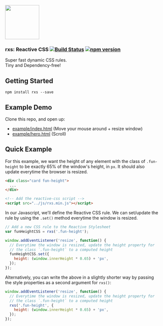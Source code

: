 <img src="https://raw.githubusercontent.com/ItsJonQ/rxs/master/images/rxs-logo-2x.png" width="111">

### rxs: Reactive CSS [![Build Status](https://travis-ci.org/ItsJonQ/rxs.svg?branch=master)](https://travis-ci.org/ItsJonQ/rxs) [![npm version](https://badge.fury.io/js/rxs.svg)](https://badge.fury.io/js/rxs)

Super fast dynamic CSS rules.<br>
Tiny and Dependency-free!

## Getting Started
```
npm install rxs --save
```


## Example Demo
Clone this repo, and open up:
* [example/index.html](https://jonquach.com/demos/rxs/neato.html) (Move your mouse around + resize window)
* [example/hero.html](http://jonquach.com/demos/rxs/hero.html) (Scroll)


## Quick Example

For this example, we want the height of any element with the class of `.fun-height` to be exactly 65% of the window's height, in `px`. It should also update everytime the browser is resized.

```html
<div class="card fun-height">
  ...
</div>

<!-- Add the reactive-css script -->
<script src="../js/rxs.min.js"></script>
```

In our Javascript, we'll define the Reactive CSS rule. We can set/update the rule by using the `.set()` method everytime the window is resized.

```js
// Add a new CSS rule to the Reactive Stylesheet
var funHeightCSS = rxs('.fun-height');

window.addEventListener('resize', function() {
  // Everytime the window is resized, update the height property for
  // the class `.fun-height` to a computed height
  funHeightCSS.set({
    height: (window.innerHeight * 0.65) + 'px',
  });
});
```

Alternatively, you can write the above in a slightly shorter way by passing the style properties as a second argument for `rxs()`:

```js
window.addEventListener('resize', function() {
  // Everytime the window is resized, update the height property for
  // the class `.fun-height` to a computed height
  rxs('.fun-height', {
    height: (window.innerHeight * 0.65) + 'px',
  });
});
```
